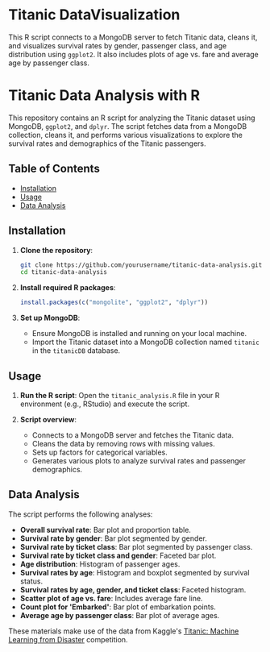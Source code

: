 # Titanic DataVisualization
This R script connects to a MongoDB server to fetch Titanic data, cleans it, and visualizes survival rates by gender, passenger class, and age distribution using `ggplot2`. It also includes plots of age vs. fare and average age by passenger class.

# Titanic Data Analysis with R

This repository contains an R script for analyzing the Titanic dataset using MongoDB, `ggplot2`, and `dplyr`. The script fetches data from a MongoDB collection, cleans it, and performs various visualizations to explore the survival rates and demographics of the Titanic passengers.

## Table of Contents

- [Installation](#installation)
- [Usage](#usage)
- [Data Analysis](#data-analysis)

## Installation

1. **Clone the repository**:
    ```bash
    git clone https://github.com/yourusername/titanic-data-analysis.git
    cd titanic-data-analysis
    ```

2. **Install required R packages**:
    ```R
    install.packages(c("mongolite", "ggplot2", "dplyr"))
    ```

3. **Set up MongoDB**:
    - Ensure MongoDB is installed and running on your local machine.
    - Import the Titanic dataset into a MongoDB collection named `titanic` in the `titanicDB` database.

## Usage

1. **Run the R script**:
    Open the `titanic_analysis.R` file in your R environment (e.g., RStudio) and execute the script.

2. **Script overview**:
    - Connects to a MongoDB server and fetches the Titanic data.
    - Cleans the data by removing rows with missing values.
    - Sets up factors for categorical variables.
    - Generates various plots to analyze survival rates and passenger demographics.

## Data Analysis

The script performs the following analyses:

- **Overall survival rate**: Bar plot and proportion table.
- **Survival rate by gender**: Bar plot segmented by gender.
- **Survival rate by ticket class**: Bar plot segmented by passenger class.
- **Survival rate by ticket class and gender**: Faceted bar plot.
- **Age distribution**: Histogram of passenger ages.
- **Survival rates by age**: Histogram and boxplot segmented by survival status.
- **Survival rates by age, gender, and ticket class**: Faceted histogram.
- **Scatter plot of age vs. fare**: Includes average fare line.
- **Count plot for 'Embarked'**: Bar plot of embarkation points.
- **Average age by passenger class**: Bar plot of average ages.

These materials make use of the data from Kaggle's [Titanic: Machine Learning from Disaster](https://www.kaggle.com/c/titanic) competition.
